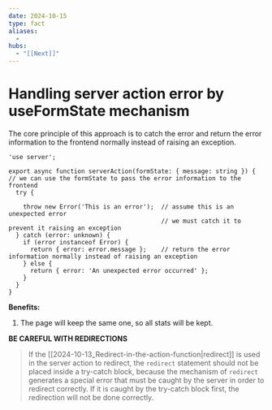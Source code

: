 ```yaml
---
date: 2024-10-15
type: fact
aliases:
  -
hubs:
  - "[[Next]]"
---
```


# Handling server action error by useFormState mechanism

The core principle of this approach is to catch the error and return the error information to the frontend normally instead of raising an exception.

```tsx
'use server';

export async function serverAction(formState: { message: string }) { // we can use the formState to pass the error information to the frontend
  try {

    throw new Error('This is an error');  // assume this is an unexpected error
                                          // we must catch it to prevent it raising an exception
  } catch (error: unknown) {
    if (error instanceof Error) {
      return { error: error.message };    // return the error information normally instead of raising an exception
    } else {
      return { error: 'An unexpected error occurred' };
    }
  }
}

```

**Benefits:**

1. The page will keep the same one, so all stats will be kept.


**BE CAREFUL WITH REDIRECTIONS**

>If the [[2024-10-13_Redirect-in-the-action-function|redirect]] is used in the server action to redirect, the `redirect` statement should not be placed inside a try-catch block, because the mechanism of `redirect` generates a special error that must be caught by the server in order to redirect correctly. If it is caught by the try-catch block first, the redirection will not be done correctly.
